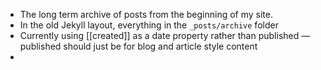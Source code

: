 - The long term archive of posts from the beginning of my site.
- In the old Jekyll layout, everything in the `_posts/archive` folder
- Currently using [[created]] as a date property rather than published — published should just be for blog and article style content
-